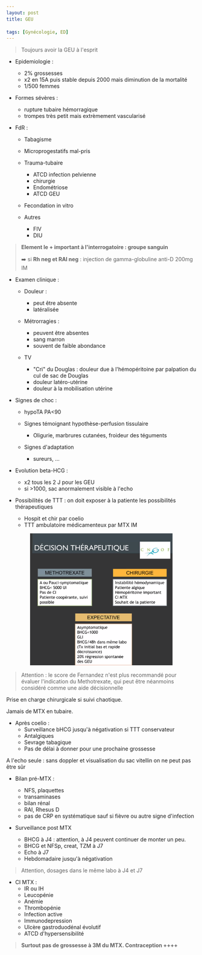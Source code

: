 ```yaml
---
layout: post
title: GEU

tags: [Gynécologie, ED]
---
```




> Toujours avoir la GEU à l'esprit



- Epidemiologie :
  - 2% grossesses
  - x2 en 15A puis stable depuis 2000 mais diminution de la mortalité
  - 1/500 femmes

- Formes sévères :

  - rupture tubaire hémorragique
  - trompes très petit mais extrèmement vascularisé

- FdR : 

  - Tabagisme

  - Microprogestatifs mal-pris

  - Trauma-tubaire

    - ATCD infection pelvienne
    - chirurgie
    - Endométriose 
    - ATCD GEU

  - Fecondation in vitro 

  - Autres

    - FIV
    - DIU

    

> **Element le + important à l'interrogatoire : groupe sanguin**
>
> :arrow_right: si **Rh neg et RAI neg** : injection de gamma-globuline anti-D 200mg IM 



- Examen clinique :
  - Douleur :

    - peut être absente
    - latéralisée

  - Métrorragies :

    - peuvent être absentes
    - sang marron 
    - souvent de faible abondance

  - TV

    - "Cri" du Douglas : douleur due à l'hémopéritoine par palpation du cul de sac de Douglas
    - douleur latéro-utérine
    - douleur à la mobilisation utérine

    

- Signes de choc :
  - hypoTA PA<90

  - Signes témoignant hypothèse-perfusion tissulaire

    - Oligurie, marbrures cutanées, froideur des téguments

  - Signes d'adaptation

    - sureurs, ...

    

- Evolution beta-HCG : 
  - x2 tous les 2 J pour les GEU
  - si >1000, sac anormalement visible à l'echo



- Possibilités de TTT : on doit exposer à la patiente les possibilités thérapeutiques
  - Hospit et chir par coelio
  - TTT ambulatoire médicamenteux par MTX IM



<p align="center">
  <img src="/assets/docs/ITEMS/Gyneco/24GEU/ED1.png" style="width:75%"/>
</p>

> Attention : le score de Fernandez n'est plus recommandé pour évaluer l'indication du Methotrexate, qui peut être néanmoins considéré comme une aide décisionnelle



Prise en charge chirurgicale si suivi chaotique.

Jamais de MTX en tubaire. 

- Après coelio : 
  - Surveillance bHCG jusqu'à négativation si TTT conservateur
  - Antalgiques
  - Sevrage tabagique
  - Pas de délai à donner pour une prochaine grossesse



A l'echo seule : sans doppler et visualisation du sac vitellin on ne peut pas être sûr

- Bilan pré-MTX :

  - NFS, plaquettes
  - transaminases
  - bilan rénal
  - RAI, Rhesus D
  - pas de CRP en systématique sauf si fièvre ou autre signe d'infection

  

- Surveillance post MTX

  - BHCG à J4 : attention, à J4 peuvent continuer de monter un peu.
  - BHCG et NFSp, creat, TZM à J7
  - Echo à J7
  - Hebdomadaire jusqu'à négativation

> Attention, dosages dans le même labo à J4 et J7



- CI MTX :
  - IR ou IH
  - Leucopénie
  - Anémie
  - Thrombopénie
  - Infection active
  - Immunodepression
  - Ulcère gastroduodénal évolutif
  - ATCD d'hypersensibilité



> **Surtout pas de grossesse à 3M du MTX. Contraception ++++**

